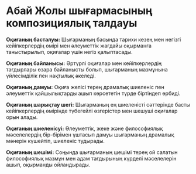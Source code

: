 # Абай Жолы шығармасының композициялық талдауы

**Оқиғаның басталуы:** Шығарманың басында тарихи кезең мен негізгі кейіпкерлердің өмірі мен әлеуметтік жағдайы оқырманға таныстырылып, оқиғалар үшін негіз қалыптасады.

**Оқиғаның байланысы:** Әртүрлі оқиғалар мен кейіпкерлердің тағдырлары өзара байланысты болып, шығарманың мазмұнына үйлесімділік пен нақтылық әкеледі.

**Оқиғаның дамуы:** Оқиға желісі терең драмалық шиеленіс пен әлеуметтік қайшылықтарды ашып көрсететін түрде біртіндеп өрбиді.

**Оқиғаның шарықтау шегі:** Шығарманың ең шиеленісті сәттерінде басты кейіпкерлердің өмірінде түбегейлі өзгерістер мен шешуші оқиғалар орын алады.

**Оқиғаның шиеленісуі:** Әлеуметтік, жеке және философиялық мәселелердің бір-бірімен ұштасып дамуы шығарманың драмалық мәнерін күшейтіп, шиеленіс тудырады.

**Оқиғаның шешімі:** Соңында шығарманың шешімі терең ой салатын философиялық мазмұн мен адам тағдырының күрделі мәселелерін ашып, оқырманды ойландырады.

